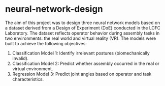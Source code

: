 # neural-network-design

The aim of this project was to design three neural network models based on a dataset derived from a Design of Experiment (DoE) conducted in the LCFC Laboratory. The dataset reflects operator behavior during assembly tasks in two environments: the real world and virtual reality (VR). The models were built to achieve the following objectives:

1. Classification Model 1: Identify irrelevant postures (biomechanically invalid).
2. Classification Model 2: Predict whether assembly occurred in the real or virtual environment.
3. Regression Model 3: Predict joint angles based on operator and task characteristics.

